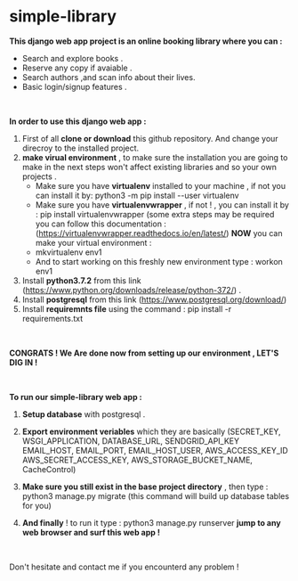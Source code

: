 # simple-library

**This django web app project is an online booking library where you can :**

* Search and explore books .
* Reserve any copy if avaiable .
* Search authors ,and scan info about their lives.
* Basic login/signup features .
<br/>

**In order to use this django web app :**

1. First of all **clone or download** this github repository. And change your direcroy to the installed project.
2. **make virual environment** , to make sure the installation you are going to make
in the next steps won't affect existing libraries and so your own projects .
     * Make sure you have **virtualenv** installed to your machine , if not you can install it by:
        python3 -m pip install --user virtualenv
     * Make sure you have **virtualenvwrapper** , if not ! , you can install it by :
        pip install virtualenvwrapper (some extra steps may be required you can follow this documentation :
        (https://virtualenvwrapper.readthedocs.io/en/latest/)
     **NOW** you can make your virtual environment :
     * mkvirtualenv env1
     * And to start working on this freshly new environment type : workon env1
3. Install **python3.7.2** from this link (https://www.python.org/downloads/release/python-372/) .
4. Install **postgresql** from this link (https://www.postgresql.org/download/)
5. Install **requiremnts file** using the command :
    pip install -r requirements.txt
<br/>

**CONGRATS ! We Are done now from setting up our environment , LET'S DIG IN !**

<br/>

**To run our simple-library web app :**
1. **Setup database** with postgresql .
2. **Export environment veriables** which they are basically (SECRET_KEY, WSGI_APPLICATION, DATABASE_URL, SENDGRID_API_KEY
                                                          EMAIL_HOST, EMAIL_PORT, EMAIL_HOST_USER, AWS_ACCESS_KEY_ID
                                                          AWS_SECRET_ACCESS_KEY, AWS_STORAGE_BUCKET_NAME, CacheControl)
3. **Make sure you still exist in the base project directory** , then type :
     python3 manage.py migrate (this command will build up database tables for you)

4. **And finally** ! to run it type :
     python3 manage.py runserver
     **jump to any web browser and surf this web app !**
     
<br/>

Don't hesitate and contact me if you encounterd any problem !
